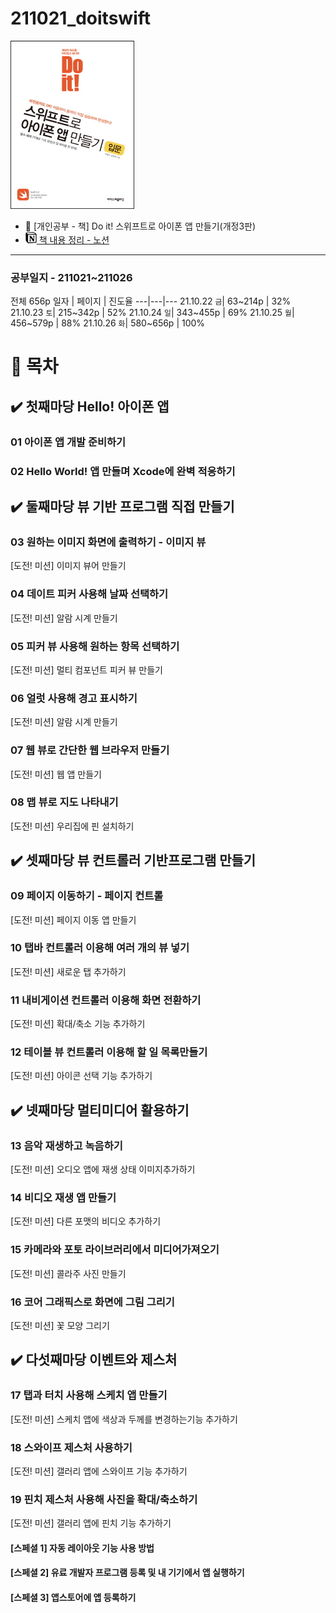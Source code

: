 # 211021_doitswift
<img src="/thumbnail.jpg" title="Do it! 스위프트로 아이폰 앱 만들기(개정3판)"></img>
- 📘 [개인공부 - 책] Do it! 스위프트로 아이폰 앱 만들기(개정3판)
- [<img src="https://raw.githubusercontent.com/jhy0409/jhy0409/9b83f40d3443d6f3fda66cba6eb05347de137bc2/9%20Tip/notion.svg" width=18px/> 책 내용 정리 - 노션](https://jhcode.notion.site/211021-Do-it-61bd728e25e04d3e917e6f620b02805d)

***
### 공부일지 - 211021~211026
전체 656p
일자 | 페이지 | 진도율
---|---|---
21.10.22 `금`| 63~214p | 32%
21.10.23 `토`| 215~342p | 52%
21.10.24 `일`| 343~455p | 69%
21.10.25 `월`| 456~579p | 88%
21.10.26 `화`| 580~656p | 100%

# 📖 목차
## ✔️ 첫째마당 Hello! 아이폰 앱

### 01 아이폰 앱 개발 준비하기

### 02 Hello World! 앱 만들며 Xcode에 완벽 적응하기



## ✔️ 둘째마당 뷰 기반 프로그램 직접 만들기

### 03 원하는 이미지 화면에 출력하기 - 이미지 뷰

[도전! 미션] 이미지 뷰어 만들기

### 04 데이트 피커 사용해 날짜 선택하기

[도전! 미션] 알람 시계 만들기

### 05 피커 뷰 사용해 원하는 항목 선택하기

[도전! 미션] 멀티 컴포넌트 피커 뷰 만들기 

### 06 얼럿 사용해 경고 표시하기

[도전! 미션] 알람 시계 만들기

### 07 웹 뷰로 간단한 웹 브라우저 만들기

[도전! 미션] 웹 앱 만들기

### 08 맵 뷰로 지도 나타내기

[도전! 미션] 우리집에 핀 설치하기



## ✔️ 셋째마당 뷰 컨트롤러 기반프로그램 만들기

### 09 페이지 이동하기 - 페이지 컨트롤

[도전! 미션] 페이지 이동 앱 만들기

### 10 탭바 컨트롤러 이용해 여러 개의 뷰 넣기

[도전! 미션] 새로운 탭 추가하기

### 11 내비게이션 컨트롤러 이용해 화면 전환하기

[도전! 미션] 확대/축소 기능 추가하기 

### 12 테이블 뷰 컨트롤러 이용해 할 일 목록만들기

[도전! 미션] 아이콘 선택 기능 추가하기



## ✔️ 넷째마당 멀티미디어 활용하기

### 13 음악 재생하고 녹음하기

[도전! 미션] 오디오 앱에 재생 상태 이미지추가하기

### 14 비디오 재생 앱 만들기

[도전! 미션] 다른 포맷의 비디오 추가하기

### 15 카메라와 포토 라이브러리에서 미디어가져오기

[도전! 미션] 콜라주 사진 만들기

### 16 코어 그래픽스로 화면에 그림 그리기

[도전! 미션] 꽃 모양 그리기



## ✔️ 다섯째마당 이벤트와 제스처

### 17 탭과 터치 사용해 스케치 앱 만들기

[도전! 미션] 스케치 앱에 색상과 두께를 변경하는기능 추가하기

### 18 스와이프 제스처 사용하기

[도전! 미션] 갤러리 앱에 스와이프 기능 추가하기

### 19 핀치 제스처 사용해 사진을 확대/축소하기

[도전! 미션] 갤러리 앱에 핀치 기능 추가하기

#### [스페셜 1] 자동 레이아웃 기능 사용 방법

#### [스페셜 2] 유료 개발자 프로그램 등록 및 내 기기에서 앱 실행하기

#### [스페셜 3] 앱스토어에 앱 등록하기
